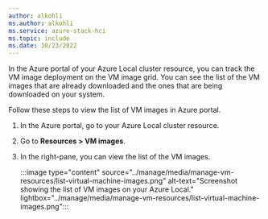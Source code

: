 ```yaml
---
author: alkohli
ms.author: alkohli
ms.service: azure-stack-hci
ms.topic: include
ms.date: 10/23/2022
---
```


In the Azure portal of your Azure Local cluster resource, you can track the VM image deployment on the VM image grid. You can see the list of the VM images that are already downloaded and the ones that are being downloaded on your system.

Follow these steps to view the list of VM images in Azure portal.

1. In the Azure portal, go to your Azure Local cluster resource.
1. Go to **Resources > VM images**.
1. In the right-pane, you can view the list of the VM images.

    :::image type="content" source="../manage/media/manage-vm-resources/list-virtual-machine-images.png" alt-text="Screenshot showing the list of VM images on your Azure Local." lightbox="../manage/media/manage-vm-resources/list-virtual-machine-images.png":::
